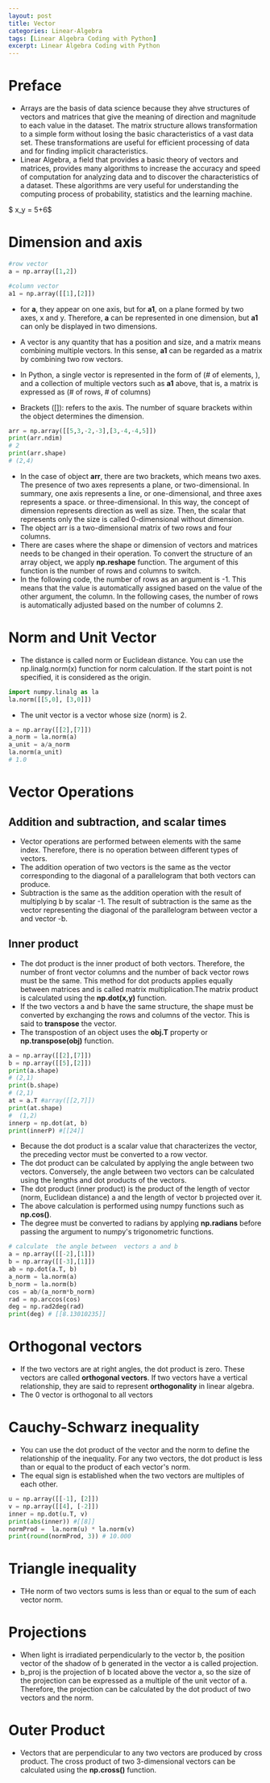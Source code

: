```yaml
---
layout: post
title: Vector
categories: Linear-Algebra
tags: [Linear Algebra Coding with Python]
excerpt: Linear Algebra Coding with Python
---
```


# Preface 
* Arrays are the basis of data science because they ahve structures of vectors and matrices that  give the meaning  of direction and magnitude to each value in the dataset. The matrix structure allows transformation  to a simple form  without losing the basic characteristics  of a vast data set. These transformations are  useful for efficient processing of data and for  finding implicit characteristics.  
* Linear Algebra, a field that provides a basic theory of vectors and matrices, provides many algorithms to increase the  accuracy and speed of computation  for analyzing data and to discover the  characteristics of a dataset. These algorithms  are  very useful for understanding the computing  process of probability, statistics and the learning machine. 

$ x_y = 5+6$ 

# Dimension and axis
```python
#row vector
a = np.array([1,2])

#column vector
a1 = np.array([[1],[2]])
```
* for **a**, they appear on one axis, but for **a1**, on a plane formed by two axes, x and y.
Therefore, **a** can be represented in one dimension, but **a1** can only be displayed in two dimensions. 
* A vector is  any quantity that has a position and size, and a matrix means combining multiple vectors. In this sense, **a1** can be regarded as a matrix by combining  two row vectors. 
* In Python, a  single vector is represented in the form of (# of elements, ), and a collection of multiple vectors such as **a1** above, that is, a  matrix is expressed as (# of rows, # of columns)

* Brackets ([]): refers to the axis. The number of  square brackets within the object determines the dimension.

```python
arr = np.array([[5,3,-2,-3],[3,-4,-4,5]])
print(arr.ndim)
# 2
print(arr.shape)
# (2,4)
```
* In the case of object **arr**, there are  two brackets, which means two axes. The  presence of two axes represents a plane, or two-dimensional. In summary, one axis represents a line, or one-dimensional, and three axes represents a space. or three-dimensional. In this way, the concept of dimension represents direction as well as size. Then, the scalar that represents only the size is called 0-dimensional without dimension. 
* The object arr is a two-dimensional matrix of two rows and four columns. 
* There are cases where the shape or dimension of vectors and matrices needs to be changed in their operation. To convert the structure of an array object, we apply **np.reshape** function. The argument  of this function is the number of rows and columns to  switch. 
 * In the following code, the number of rows as an argument is -1. This means that  the value is automatically assigned based on the value of the other argument, the column. In the following cases, the number of rows is automatically adjusted based on the number of columns 2. 
 
# Norm and Unit Vector
* The distance is called norm or Euclidean distance. You can use the  np.linalg.norm(x) function for norm calculation. If the start point is not specified, it is considered as the origin. 
```python
import numpy.linalg as la
la.norm([[5,0], [3,0]])
```
* The unit vector is a vector whose size (norm) is 2. 
```python
a = np.array([[2],[7]])
a_norm = la.norm(a)
a_unit = a/a_norm
la.norm(a_unit)
# 1.0
```

# Vector Operations 
## Addition and subtraction, and scalar times
* Vector operations are performed between elements with the same index. Therefore, there is no operation between different  types of vectors. 
 * The addition operation of two vectors is the same as the vector corresponding to the diagonal of a parallelogram that both vectors can produce. 
 * Subtraction is the same as the addition operation with the result of multiplying b by scalar -1. The result of subtraction is the same as the vector representing the diagonal of the parallelogram between vector a and vector -b. 
 
## Inner product
* The dot product is the inner product of both vectors. Therefore, the number of front vector columns and the number of back vector rows must  be the same. This method for dot products applies equally between matrices and is called matrix multiplication.The matrix product is calculated using the **np.dot(x,y)** function. 
* If the two vectors a and b have the same structure, the shape must be converted by exchanging the rows and columns of the vector. This is said to **transpose** the vector.
* The  transpostion of an object  uses the **obj.T** property or **np.transpose(obj)** function.

```python
a = np.array([[2],[7]])
b = np.array([[5],[2]])
print(a.shape)
# (2,1)
print(b.shape)
# (2,1)
at = a.T #array([[2,7]])
print(at.shape)
#  (1,2)
innerp = np.dot(at, b)
print(innerP) #[[24]]
```
* Because the dot product is a scalar value that  characterizes the vector, the preceding vector must be converted  to  a row vector.
* The dot product can be calculated by applying  the angle between  two vectors. Conversely, the  angle between two vectors can be  calculated  using the lengths and  dot products of the vectors. 
* The  dot  product (inner product)  is the  product of the length  of vector (norm, Euclidean distance) a and the length of vector b projected over it. 
* The above  calculation is performed using numpy functions such as **np.cos()**.
* The degree must be  converted to  radians by applying **np.radians** before passing the argument to numpy's trigonometric functions. 
```python
# calculate  the angle between  vectors a and b
a = np.array([[-2],[1]])
b = np.array([[-3],[1]])
ab = np.dot(a.T, b)
a_norm = la.norm(a)
b_norm = la.norm(b)
cos = ab/(a_norm*b_norm)
rad = np.arccos(cos)
deg = np.rad2deg(rad)
print(deg) # [[8.13010235]]
```

# Orthogonal vectors 
* If the two vectors are at right angles, the dot product is zero. These  vectors are called **orthogonal vectors**. If two vectors have  a vertical relationship, they are said to represent **orthogonality** in linear  algebra. 
 * The 0 vector is  orthogonal to all  vectors 
 
# Cauchy-Schwarz inequality
* You can use the dot product of  the vector and the norm to  define the  relationship of the inequality. For any two vectors, the dot product is less  than or equal to the product of each vector's norm. 
* The equal sign is established when  the two vectors are multiples of each other.
```python
u = np.array([[-1], [2]])
v = np.array([[4], [-2]])
inner = np.dot(u.T, v)
print(abs(inner)) #[[8]]
normProd =  la.norm(u) * la.norm(v)
print(round(normProd, 3)) # 10.000
```

# Triangle inequality 
* THe  norm of two vectors sums is less than or equal to  the sum of each vector norm.

# Projections
* When light is irradiated perpendicularly to the vector b, the position vector of the shadow of b generated in the vector a is called projection. 
* b_proj is the projection of b located above the vector a, so the size  of the  projection can be expressed as a multiple of the unit vector of a. Therefore, the projection can be calculated by the dot  product of two vectors and the norm. 

# Outer Product
* Vectors that are  perpendicular to  any two vectors are produced by cross product. The cross product of two 3-dimensional vectors can be calculated using the **np.cross()** function. 
